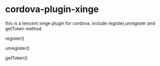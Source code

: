 # cordova-plugin-xinge
this is a tencent xinge plugin for cordova. include register,unregister and getToken method


register()

unregister()

getToken()